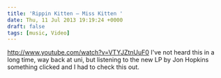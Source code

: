 ```yaml
---
title: 'Rippin Kitten — Miss Kitten '
date: Thu, 11 Jul 2013 19:19:24 +0000
draft: false
tags: [music, Video]
---
```


http://www.youtube.com/watch?v=VTYJZtnUuF0 I've not heard this in a long time, way back at uni, but listening to the new LP by Jon Hopkins something clicked and I had to check this out.